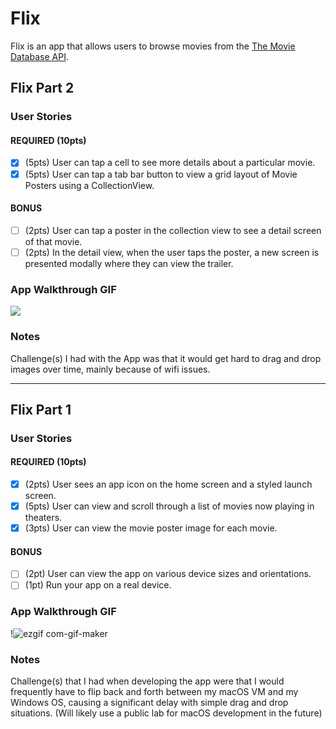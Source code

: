 # Flix

Flix is an app that allows users to browse movies from the [The Movie Database API](http://docs.themoviedb.apiary.io/#).

## Flix Part 2

### User Stories

#### REQUIRED (10pts)
- [x] (5pts) User can tap a cell to see more details about a particular movie.
- [x] (5pts) User can tap a tab bar button to view a grid layout of Movie Posters using a CollectionView.

#### BONUS
- [ ] (2pts) User can tap a poster in the collection view to see a detail screen of that movie.
- [ ] (2pts) In the detail view, when the user taps the poster, a new screen is presented modally where they can view the trailer.

### App Walkthrough GIF
![](https://i.imgur.com/Tt2LaPg.gif)

### Notes
Challenge(s) I had with the App was that it would get hard to drag and drop images over time, mainly because of wifi issues.

---

## Flix Part 1

### User Stories

#### REQUIRED (10pts)
- [x] (2pts) User sees an app icon on the home screen and a styled launch screen.
- [x] (5pts) User can view and scroll through a list of movies now playing in theaters.
- [x] (3pts) User can view the movie poster image for each movie.

#### BONUS
- [ ] (2pt) User can view the app on various device sizes and orientations.
- [ ] (1pt) Run your app on a real device.

### App Walkthrough GIF

!![ezgif com-gif-maker](https://user-images.githubusercontent.com/73809628/133004006-995c2764-c136-4b90-9319-17f2e335f04e.gif)

### Notes
Challenge(s) that I had when developing the app were that I would frequently have to flip back and forth between my macOS VM and my Windows OS, causing a significant delay with simple drag and drop situations. (Will likely use a public lab for macOS development in the future)
